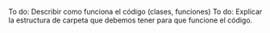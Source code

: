 To do: Describir como funciona el código (clases, funciones)
To do: Explicar la estructura de carpeta que debemos tener para que funcione el código.
